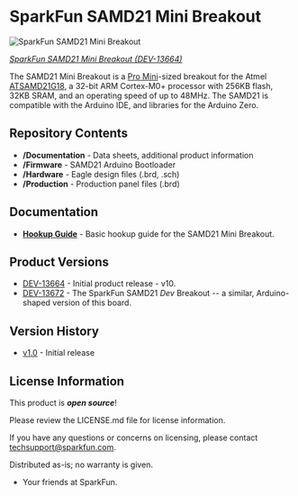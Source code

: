 SparkFun SAMD21 Mini Breakout
========================================

![SparkFun SAMD21 Mini Breakout](https://cdn.sparkfun.com//assets/parts/1/1/0/9/2/13664-01.jpg)

[*SparkFun SAMD21 Mini Breakout (DEV-13664)*](https://www.sparkfun.com/products/13664)

The SAMD21 Mini Breakout is a [Pro Mini](https://www.sparkfun.com/products/11114)-sized breakout for the Atmel [ATSAMD21G18](http://www.atmel.com/devices/ATSAMD21G18.aspx), a 32-bit ARM Cortex-M0+ processor with 256KB flash, 32KB SRAM, and an operating speed of up to 48MHz. The SAMD21 is compatible with the Arduino IDE, and libraries for the Arduino Zero.

Repository Contents
-------------------

* **/Documentation** - Data sheets, additional product information
* **/Firmware** - SAMD21 Arduino Bootloader
* **/Hardware** - Eagle design files (.brd, .sch)
* **/Production** - Production panel files (.brd)

Documentation
--------------
* **[Hookup Guide](https://learn.sparkfun.com/tutorials/samd21-minidev-breakout-hookup-guide/resources--going-further)** - Basic hookup guide for the SAMD21 Mini Breakout.

Product Versions
----------------
* [DEV-13664](https://www.sparkfun.com/products/13664) - Initial product release - v10.
* [DEV-13672](https://www.sparkfun.com/products/13672) - The SparkFun SAMD21 _Dev_ Breakout -- a similar, Arduino-shaped version of this board.

Version History
---------------
* [v1.0](https://github.com/sparkfun/SAMD21G_Mini_Breakout/tree/v10) - Initial release 

License Information
-------------------

This product is _**open source**_! 

Please review the LICENSE.md file for license information. 

If you have any questions or concerns on licensing, please contact techsupport@sparkfun.com.

Distributed as-is; no warranty is given.

- Your friends at SparkFun.
